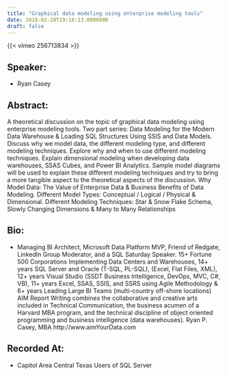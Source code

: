 ```yaml
---
title: "Graphical data modeling using enterprise modeling tools"
date: 2018-02-20T19:18:13.0000000
draft: false
---
```


{{< vimeo 256713834 >}}

## Speaker:

 - Ryan Casey

## Abstract:

<p>
A theoretical discussion on the topic of graphical data modeling using enterprise modeling tools.
Two part series: Data Modeling for the Modern Data Warehouse & Loading SQL Structures Using SSIS and Data Models. Discuss why we model data, the different modeling type, and different modeling techniques. Explore why and when to use different modeling techniques. Explain dimensional modeling when developing data warehouses, SSAS Cubes, and Power BI Analytics. Sample model diagrams will be used to explain these different modeling techniques and try to bring a more tangible aspect to the theoretical aspects of the discussion. Why Model Data: The Value of Enterprise Data & Business Benefits of Data Modeling. Different Model Types: Conceptual / Logical / Physical &  Dimensional. Different Modeling Techniques: Star & Snow Flake Schema, Slowly Changing Dimensions & Many to Many Relationships</p>

## Bio:

 - <p>Managing BI Architect, Microsoft Data Platform MVP, Friend of Redgate, LinkedIn Group Moderator, and a SQL Saturday Speaker. 15+ Fortune 500 Corporations Implementing Data Centers and Warehouses, 14+ years SQL Server and Oracle (T-SQL, PL-SQL), (Excel, Flat Files, XML), 12+ years Visual Studio (SSDT Business Intelligence, DevOps, MVC, C#, VB), 11+ years Excel, SSAS, SSIS, and SSRS using Agile Methodology & 6+ years Leading Large BI Teams (multi-country off-shore locations) AIM Report Writing combines the collaborative and creative arts included in Technical Communication, the business acumen of a Harvard MBA program, and the technical discipline of object oriented programming and business intelligence (data warehouses). Ryan P. Casey, MBA  http://www.aimYourData.com</p>

## Recorded At:

 - Capitol Area Central Texas Users of SQL Server

